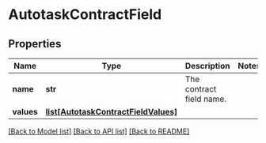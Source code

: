 # AutotaskContractField

## Properties
Name | Type | Description | Notes
------------ | ------------- | ------------- | -------------
**name** | **str** | The contract field name. | 
**values** | [**list[AutotaskContractFieldValues]**](AutotaskContractFieldValues.md) |  | 

[[Back to Model list]](../README.md#documentation-for-models) [[Back to API list]](../README.md#documentation-for-api-endpoints) [[Back to README]](../README.md)

